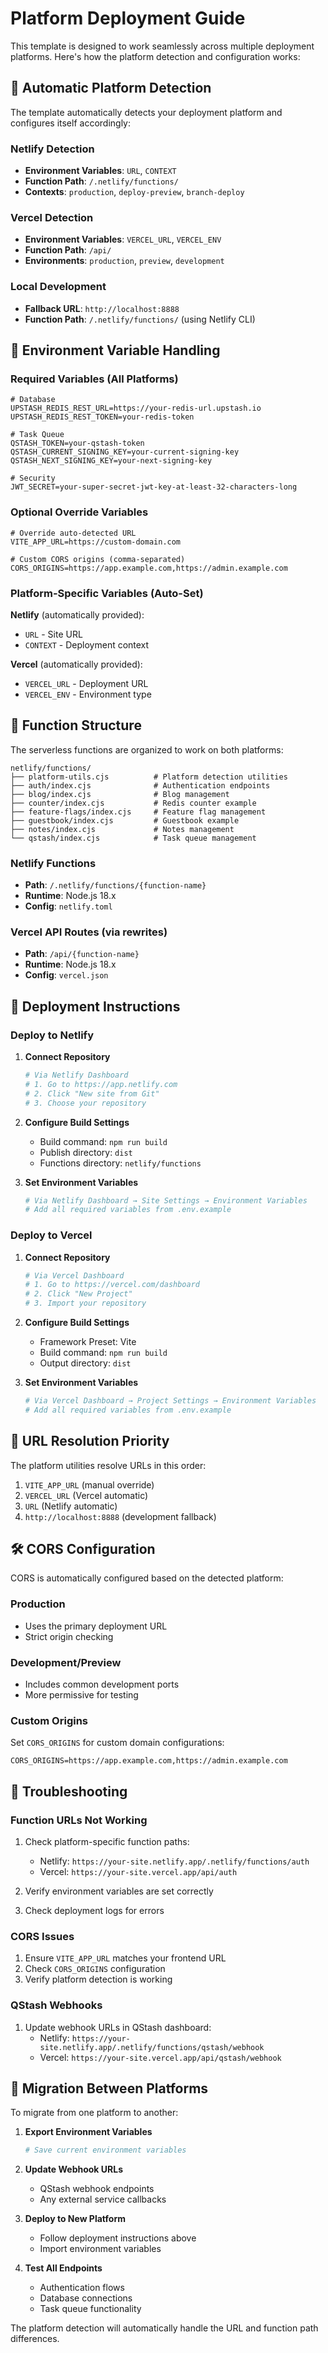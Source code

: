 # Platform Deployment Guide

This template is designed to work seamlessly across multiple deployment platforms. Here's how the platform detection and configuration works:

## 🤖 Automatic Platform Detection

The template automatically detects your deployment platform and configures itself accordingly:

### Netlify Detection
- **Environment Variables**: `URL`, `CONTEXT`
- **Function Path**: `/.netlify/functions/`
- **Contexts**: `production`, `deploy-preview`, `branch-deploy`

### Vercel Detection  
- **Environment Variables**: `VERCEL_URL`, `VERCEL_ENV`
- **Function Path**: `/api/`
- **Environments**: `production`, `preview`, `development`

### Local Development
- **Fallback URL**: `http://localhost:8888`
- **Function Path**: `/.netlify/functions/` (using Netlify CLI)

## 🔧 Environment Variable Handling

### Required Variables (All Platforms)
```env
# Database
UPSTASH_REDIS_REST_URL=https://your-redis-url.upstash.io
UPSTASH_REDIS_REST_TOKEN=your-redis-token

# Task Queue
QSTASH_TOKEN=your-qstash-token
QSTASH_CURRENT_SIGNING_KEY=your-current-signing-key
QSTASH_NEXT_SIGNING_KEY=your-next-signing-key

# Security
JWT_SECRET=your-super-secret-jwt-key-at-least-32-characters-long
```

### Optional Override Variables
```env
# Override auto-detected URL
VITE_APP_URL=https://custom-domain.com

# Custom CORS origins (comma-separated)
CORS_ORIGINS=https://app.example.com,https://admin.example.com
```

### Platform-Specific Variables (Auto-Set)
**Netlify** (automatically provided):
- `URL` - Site URL
- `CONTEXT` - Deployment context

**Vercel** (automatically provided):
- `VERCEL_URL` - Deployment URL  
- `VERCEL_ENV` - Environment type

## 📁 Function Structure

The serverless functions are organized to work on both platforms:

```
netlify/functions/
├── platform-utils.cjs          # Platform detection utilities
├── auth/index.cjs              # Authentication endpoints
├── blog/index.cjs              # Blog management
├── counter/index.cjs           # Redis counter example
├── feature-flags/index.cjs     # Feature flag management
├── guestbook/index.cjs         # Guestbook example
├── notes/index.cjs             # Notes management
└── qstash/index.cjs            # Task queue management
```

### Netlify Functions
- **Path**: `/.netlify/functions/{function-name}`
- **Runtime**: Node.js 18.x
- **Config**: `netlify.toml`

### Vercel API Routes (via rewrites)
- **Path**: `/api/{function-name}`
- **Runtime**: Node.js 18.x  
- **Config**: `vercel.json`

## 🚀 Deployment Instructions

### Deploy to Netlify

1. **Connect Repository**
   ```bash
   # Via Netlify Dashboard
   # 1. Go to https://app.netlify.com
   # 2. Click "New site from Git"
   # 3. Choose your repository
   ```

2. **Configure Build Settings**
   - Build command: `npm run build`
   - Publish directory: `dist`
   - Functions directory: `netlify/functions`

3. **Set Environment Variables**
   ```bash
   # Via Netlify Dashboard → Site Settings → Environment Variables
   # Add all required variables from .env.example
   ```

### Deploy to Vercel

1. **Connect Repository**
   ```bash
   # Via Vercel Dashboard  
   # 1. Go to https://vercel.com/dashboard
   # 2. Click "New Project"
   # 3. Import your repository
   ```

2. **Configure Build Settings**
   - Framework Preset: Vite
   - Build command: `npm run build`
   - Output directory: `dist`

3. **Set Environment Variables**
   ```bash
   # Via Vercel Dashboard → Project Settings → Environment Variables
   # Add all required variables from .env.example
   ```

## 🔀 URL Resolution Priority

The platform utilities resolve URLs in this order:

1. `VITE_APP_URL` (manual override)
2. `VERCEL_URL` (Vercel automatic)
3. `URL` (Netlify automatic)  
4. `http://localhost:8888` (development fallback)

## 🛠️ CORS Configuration

CORS is automatically configured based on the detected platform:

### Production
- Uses the primary deployment URL
- Strict origin checking

### Development/Preview
- Includes common development ports
- More permissive for testing

### Custom Origins
Set `CORS_ORIGINS` for custom domain configurations:
```env
CORS_ORIGINS=https://app.example.com,https://admin.example.com
```

## 🐛 Troubleshooting

### Function URLs Not Working
1. Check platform-specific function paths:
   - Netlify: `https://your-site.netlify.app/.netlify/functions/auth`
   - Vercel: `https://your-site.vercel.app/api/auth`

2. Verify environment variables are set correctly

3. Check deployment logs for errors

### CORS Issues
1. Ensure `VITE_APP_URL` matches your frontend URL
2. Check `CORS_ORIGINS` configuration
3. Verify platform detection is working

### QStash Webhooks
1. Update webhook URLs in QStash dashboard:
   - Netlify: `https://your-site.netlify.app/.netlify/functions/qstash/webhook`
   - Vercel: `https://your-site.vercel.app/api/qstash/webhook`

## 📝 Migration Between Platforms

To migrate from one platform to another:

1. **Export Environment Variables**
   ```bash
   # Save current environment variables
   ```

2. **Update Webhook URLs**
   - QStash webhook endpoints
   - Any external service callbacks

3. **Deploy to New Platform**
   - Follow deployment instructions above
   - Import environment variables

4. **Test All Endpoints**
   - Authentication flows
   - Database connections
   - Task queue functionality

The platform detection will automatically handle the URL and function path differences.
